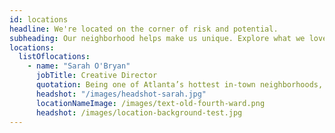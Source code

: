 ```yaml
---
id: locations
headline: We're located on the corner of risk and potential.
subheading: Our neighborhood helps make us unique. Explore what we love about it.
locations:
  listOflocations: 
    - name: "Sarah O'Bryan"
      jobTitle: Creative Director
      quotation: Being one of Atlanta’s hottest in-town neighborhoods, it makes it super easy to get to work. My husband (and fellow designer) bikes or runs here every day, and I’m able to scoot home at lunch to let the dogs out.
      headshot: "/images/headshot-sarah.jpg"
      locationNameImage: /images/text-old-fourth-ward.png
      headshot: /images/location-background-test.jpg
---
```

